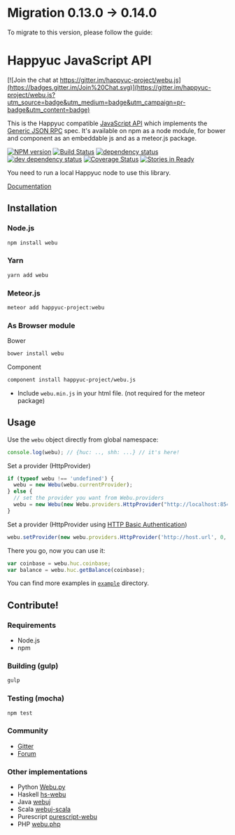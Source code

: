 # Migration 0.13.0 -> 0.14.0

To migrate to this version, please follow the guide:

# Happyuc JavaScript API

[![Join the chat at https://gitter.im/happyuc-project/webu.js](https://badges.gitter.im/Join%20Chat.svg)](https://gitter.im/happyuc-project/webu.js?utm_source=badge&utm_medium=badge&utm_campaign=pr-badge&utm_content=badge)

This is the Happyuc compatible [JavaScript API](https://github.com/happyuc-project/wiki/wiki/JavaScript-API)
which implements the [Generic JSON RPC](https://github.com/happyuc-project/wiki/wiki/JSON-RPC) spec. It's available on npm as a node module, for bower and component as an embeddable js and as a meteor.js package.

[![NPM version][npm-image]][npm-url] [![Build Status][travis-image]][travis-url] [![dependency status][dep-image]][dep-url] [![dev dependency status][dep-dev-image]][dep-dev-url] [![Coverage Status][coveralls-image]][coveralls-url] [![Stories in Ready][waffle-image]][waffle-url]

You need to run a local Happyuc node to use this library.

[Documentation](https://github.com/happyuc-project/wiki/wiki/JavaScript-API)

## Installation

### Node.js

```bash
npm install webu
```

### Yarn

```bash
yarn add webu
```

### Meteor.js

```bash
meteor add happyuc-project:webu
```

### As Browser module
Bower

```bash
bower install webu
```

Component

```bash
component install happyuc-project/webu.js
```

* Include `webu.min.js` in your html file. (not required for the meteor package)

## Usage
Use the `webu` object directly from global namespace:

```js
console.log(webu); // {huc: .., shh: ...} // it's here!
```

Set a provider (HttpProvider)

```js
if (typeof webu !== 'undefined') {
  webu = new Webu(webu.currentProvider);
} else {
  // set the provider you want from Webu.providers
  webu = new Webu(new Webu.providers.HttpProvider("http://localhost:8545"));
}
```

Set a provider (HttpProvider using [HTTP Basic Authentication](https://en.wikipedia.org/wiki/Basic_access_authentication))

```js
webu.setProvider(new webu.providers.HttpProvider('http://host.url', 0, BasicAuthUsername, BasicAuthPassword));
```

There you go, now you can use it:

```js
var coinbase = webu.huc.coinbase;
var balance = webu.huc.getBalance(coinbase);
```

You can find more examples in [`example`](https://github.com/happyuc-project/webu.js/tree/master/example) directory.


## Contribute!

### Requirements

* Node.js
* npm

### Building (gulp)

```bash
gulp
```


### Testing (mocha)

```bash
npm test
```

### Community
 - [Gitter](https://gitter.im/happyuc-project/webu.js?source=orgpage)
 - [Forum](https://forum.happyuc-project.org/categories/happyuc-project-js)


### Other implementations
 - Python [Webu.py](https://github.com/happyuc-project/webu.py)
 - Haskell [hs-webu](https://github.com/airalab/hs-webu)
 - Java [webuj](https://github.com/webuj/webuj)
 - Scala [webuj-scala](https://github.com/mslinn/webuj-scala)
 - Purescript [purescript-webu](https://github.com/f-o-a-m/purescript-webu)
 - PHP [webu.php](https://github.com/sc0Vu/webu.php)


[npm-image]: https://badge.fury.io/js/webu.svg
[npm-url]: https://npmjs.org/package/webu
[travis-image]: https://travis-ci.org/happyuc-project/webu.js.svg
[travis-url]: https://travis-ci.org/happyuc-project/webu.js
[dep-image]: https://david-dm.org/happyuc-project/webu.js.svg
[dep-url]: https://david-dm.org/happyuc-project/webu.js
[dep-dev-image]: https://david-dm.org/happyuc-project/webu.js/dev-status.svg
[dep-dev-url]: https://david-dm.org/happyuc-project/webu.js#info=devDependencies
[coveralls-image]: https://coveralls.io/repos/happyuc-project/webu.js/badge.svg?branch=master
[coveralls-url]: https://coveralls.io/r/happyuc-project/webu.js?branch=master
[waffle-image]: https://badge.waffle.io/happyuc-project/webu.js.svg?label=ready&title=Ready
[waffle-url]: https://waffle.io/happyuc-project/webu.js
